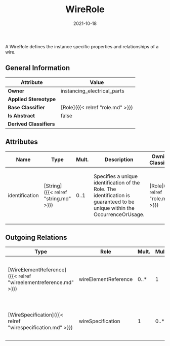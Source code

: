 ﻿---
title: WireRole
toc: false
type: specs
date: "2021-10-18"
draft: false
specification: VEC
version: 1.2.1
documentType: "Recommendation"
elementType: Class
classes:
  - WireRole
menu_name: vec-1.2.1
---
<p> A WireRole defines the instance specific properties and relationships of a wire.      </p>

## General Information

| Attribute               | Value |
|-------------------------|-------|
| **Owner**               | instancing_electrical_parts |
| **Applied Stereotype**  |   |
| **Base Classifier**     | [Role]({{< relref "role.md" >}})<br/>  |
| **Is Abstract**         | false |
| **Derived Classifiers** |   |

## Attributes
|  Name  |  Type  |  Mult.  |  Description  |  Owning Classifier  |
|--------|--------|---------|---------------|--------------|
|identification | [String]({{< relref "string.md" >}}) | 0..1 | <p> Specifies a unique identification of the Role. The identification is guaranteed to be unique within the OccurrenceOrUsage.      </p> | [Role]({{< relref "role.md" >}}) |

## Outgoing Relations
|    Type  |   Role   |   Mult.   |   Mult.   |   Description   |
|----------|----------|-----------|-----------|-----------------|
| [WireElementReference]({{< relref "wireelementreference.md" >}}) | wireElementReference | 0..* | 1 | Specifies the WireElementReferences used in the WireRole. For multi core wires more than one WireElementReference is needed. |
| [WireSpecification]({{< relref "wirespecification.md" >}}) | wireSpecification | 1 | 0..* | <p> References the <i>WireSpecification</i> that is instanced by this <i>WireRole.</i>      </p> |

